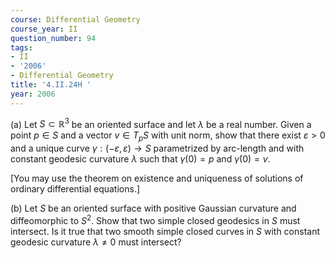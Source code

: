 ```yaml
---
course: Differential Geometry
course_year: II
question_number: 94
tags:
- II
- '2006'
- Differential Geometry
title: '4.II.24H '
year: 2006
---
```



(a) Let $S \subset \mathbb{R}^{3}$ be an oriented surface and let $\lambda$ be a real number. Given a point $p \in S$ and a vector $v \in T_{p} S$ with unit norm, show that there exist $\varepsilon>0$ and a unique curve $\gamma:(-\varepsilon, \varepsilon) \rightarrow S$ parametrized by arc-length and with constant geodesic curvature $\lambda$ such that $\gamma(0)=p$ and $\dot{\gamma}(0)=v$.

[You may use the theorem on existence and uniqueness of solutions of ordinary differential equations.]

(b) Let $S$ be an oriented surface with positive Gaussian curvature and diffeomorphic to $S^{2}$. Show that two simple closed geodesics in $S$ must intersect. Is it true that two smooth simple closed curves in $S$ with constant geodesic curvature $\lambda \neq 0$ must intersect?